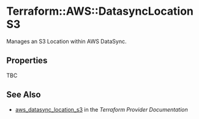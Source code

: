 # Terraform::AWS::DatasyncLocationS3

Manages an S3 Location within AWS DataSync.

## Properties

TBC

## See Also

* [aws_datasync_location_s3](https://www.terraform.io/docs/providers/aws/r/datasync_location_s3.html) in the _Terraform Provider Documentation_